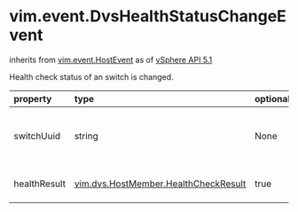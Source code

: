 vim.event.DvsHealthStatusChangeEvent
====================================
inherits from [vim.event.HostEvent](docs/vim.event.HostEvent.md)
as of [vSphere API 5.1](vim.version.md#vim.version.version8)


Health check status of an switch is changed.

| property | type | optional | priv | desc |
|:---------|:-----|:---------|:-----|:-----|
| switchUuid | string | None | None | UUID of the DVS the host is connected to. |
| healthResult | [vim.dvs.HostMember.HealthCheckResult](vim.dvs.HostMember.HealthCheckResult.md "vim.dvs.HostMember.HealthCheckResult") | true | None | Health check status. |


